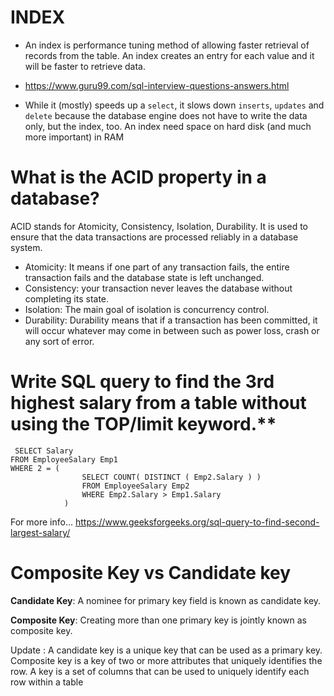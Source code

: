 # INDEX

- An index is performance tuning method of allowing faster retrieval of records from the table. An index creates an entry for
  each value and it will be faster to retrieve data.
  
 - https://www.guru99.com/sql-interview-questions-answers.html

- While it (mostly) speeds up a `select`, it slows down `inserts`, `updates` and `delete` because the database engine does
  not have to write the data only, but the index, too. An index need space on hard disk (and much more important) in RAM

# What is the ACID property in a database?

ACID stands for Atomicity, Consistency, Isolation, Durability. It is used to ensure that the data transactions are processed reliably in a database system. 

- Atomicity:  It means if one part of any transaction fails, the entire transaction fails and the database state is left unchanged.
- Consistency:  your transaction never leaves the database without completing its state.
- Isolation: The main goal of isolation is concurrency control.
- Durability: Durability means that if a transaction has been committed, it will occur whatever may come in between such as power loss, crash or any sort of error.


 # Write SQL query to find the 3rd highest salary from a table without using the TOP/limit keyword.**

```
 SELECT Salary
FROM EmployeeSalary Emp1
WHERE 2 = (
                SELECT COUNT( DISTINCT ( Emp2.Salary ) )
                FROM EmployeeSalary Emp2
                WHERE Emp2.Salary > Emp1.Salary
            )
 ```
 
 For more info... https://www.geeksforgeeks.org/sql-query-to-find-second-largest-salary/
 
 # Composite Key vs Candidate key 
 
**Candidate Key**: A nominee for primary key field is known as candidate key.

**Composite Key**: Creating more than one primary key is jointly known as composite key.

Update : A candidate key is a unique key that can be used as a primary key. Composite key is a key of two or more attributes that uniquely identifies the row. A key is a set of columns that can be used to uniquely identify each row within a table
 
 
